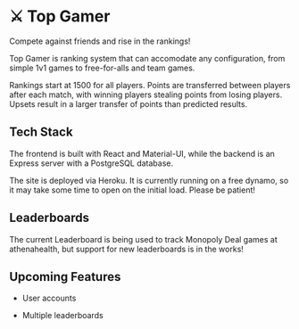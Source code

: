# ⚔️ Top Gamer

Compete against friends and rise in the rankings!

Top Gamer is ranking system that can accomodate any configuration, from simple 1v1 games to free-for-alls and team games.

Rankings start at 1500 for all players. Points are transferred between players after each match, with winning players stealing points from losing players. Upsets result in a larger transfer of points than predicted results.

## Tech Stack

The frontend is built with React and Material-UI, while the backend is an Express server with a PostgreSQL database.

The site is deployed via Heroku. It is currently running on a free dynamo, so it may take some time to open on the initial load. Please be patient!

## Leaderboards

The current Leaderboard is being used to track Monopoly Deal games at athenahealth, but support for new leaderboards is in the works!

## Upcoming Features

- User accounts

- Multiple leaderboards